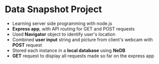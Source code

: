 # Data Snapshot Project
- Learning server side programming with node.js
- **Express app**, with API routing for GET and POST requests 
- Used **Navigator** object to identify user's location
- Combined **user input** string and picture from client's webcam with **POST** request
- Stored each instance in a **local database** using **NeDB**
- **GET** request to display all requests made so far on the express app

